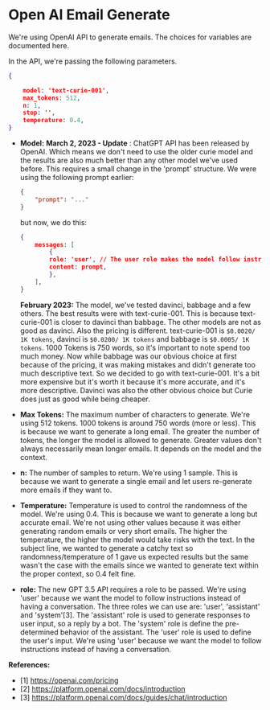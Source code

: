 # Open AI Email Generate

We're using OpenAI API to generate emails. The choices for variables are documented here.

In the API, we're passing the following parameters.

```json
{

	model: 'text-curie-001',
	max_tokens: 512,
	n: 1,
	stop: '',
	temperature: 0.4,
}
```

- **Model:** 
	**March 2, 2023 - Update** : 
	ChatGPT API has been released by OpenAI. Which means we don't need to use the older curie model and the results are also much better than any other model we've used before. This requires a small change in the 'prompt' structure. We were using the following prompt earlier:

	```json
	{
		"prompt": "..."
	}
	```

	but now, we do this:

	```json
	{
		messages: [
			{
    		role: 'user', // The user role makes the model follow instructions instead of having a conversation
			content: prompt,
    		},
    	],
	}
	```

	**February 2023:**
	The model, we've tested davinci, babbage and a few others. The best results were with text-curie-001. This is because text-curie-001 is closer to davinci than babbage. The other models are not as good as davinci. Also the pricing is different. text-curie-001 is `$0.0020/ 1K tokens`, davinci is `$0.0200/ 1K tokens` and babbage is `$0.0005/ 1K tokens`. 1000 Tokens is 750 words, so it's important to note spend too much money. Now while babbage was our obvious choice at first because of the pricing, it was making mistakes and didn't generate too much descriptive text. So we decided to go with text-curie-001. It's a bit more expensive but it's worth it because it's more accurate, and it's more descriptive. Davinci was also the other obvious choice but Curie does just as good while being cheaper. 

- **Max Tokens:** The maximum number of characters to generate. We're using 512 tokens. 1000 tokens is around 750 words (more or less). This is because we want to generate a long email. The greater the number of tokens, the longer the model is allowed to generate. Greater values don't always necessarily mean longer emails. It depends on the model and the context.

- **n:** The number of samples to return. We're using 1 sample. This is because we want to generate a single email and let users re-generate more emails if they want to.

- **Temperature:** Temperature is used to control the randomness of the model. We're using 0.4. This is because we want to generate a long but accurate email. We're not using other values because it was either generating random emails or very short emails. The higher the temperature, the higher the model would take risks with the text. In the subject line, we wanted to generate a catchy text so randomness/temperature of 1 gave us expected results but the same wasn't the case with the emails since we wanted to generate text within the proper context, so 0.4 felt fine.

- **role:** The new GPT 3.5 API requires a role to be passed. We're using 'user' because we want the model to follow instructions instead of having a conversation. The three roles we can use are: 'user', 'assistant' and 'system'[3]. The 'assistant' role is used to generate responses to user input, so a reply by a bot. The 'system' role is define the pre-determined behavior of the assistant. The 'user' role is used to define the user's input. We're using 'user' because we want the model to follow instructions instead of having a conversation.

**References:**
- [1] https://openai.com/pricing
- [2] https://platform.openai.com/docs/introduction
- [3] https://platform.openai.com/docs/guides/chat/introduction
